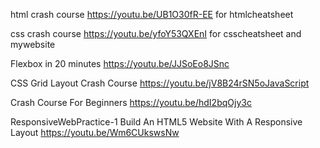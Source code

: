 html crash course https://youtu.be/UB1O30fR-EE for htmlcheatsheet

css crash course https://youtu.be/yfoY53QXEnI for csscheatsheet and mywebsite

Flexbox in 20 minutes https://youtu.be/JJSoEo8JSnc

CSS Grid Layout Crash Course https://youtu.be/jV8B24rSN5oJavaScript 

Crash Course For Beginners https://youtu.be/hdI2bqOjy3c

ResponsiveWebPractice-1 
Build An HTML5 Website With A Responsive Layout
https://youtu.be/Wm6CUkswsNw
